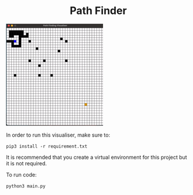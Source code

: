 <h1 align="center">Path Finder</h1>
<img src="traversal.gif" width=265" />

In order to run this visualiser, make sure to:

```
pip3 install -r requirement.txt
```

It is recommended that you create a virtual environment for this project but it is not required.

To run code:

```
python3 main.py
```
